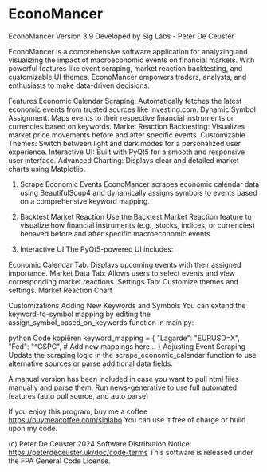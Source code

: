 # EconoMancer
 

EconoMancer
Version 3.9
Developed by Sig Labs - Peter De Ceuster

EconoMancer is a comprehensive software application for analyzing and visualizing the impact of macroeconomic events on financial markets. With powerful features like event scraping, market reaction backtesting, and customizable UI themes, EconoMancer empowers traders, analysts, and enthusiasts to make data-driven decisions.

Features
Economic Calendar Scraping: Automatically fetches the latest economic events from trusted sources like Investing.com.
Dynamic Symbol Assignment: Maps events to their respective financial instruments or currencies based on keywords.
Market Reaction Backtesting: Visualizes market price movements before and after specific events.
Customizable Themes: Switch between light and dark modes for a personalized user experience.
Interactive UI: Built with PyQt5 for a smooth and responsive user interface.
Advanced Charting: Displays clear and detailed market charts using Matplotlib. 




1. Scrape Economic Events
EconoMancer scrapes economic calendar data using BeautifulSoup4 and dynamically assigns symbols to events based on a comprehensive keyword mapping.

2. Backtest Market Reaction
Use the Backtest Market Reaction feature to visualize how financial instruments (e.g., stocks, indices, or currencies) behaved before and after specific macroeconomic events.

3. Interactive UI
The PyQt5-powered UI includes:

Economic Calendar Tab: Displays upcoming events with their assigned importance.
Market Data Tab: Allows users to select events and view corresponding market reactions.
Settings Tab: Customize themes and settings.
Market Reaction Chart

Customizations
Adding New Keywords and Symbols
You can extend the keyword-to-symbol mapping by editing the assign_symbol_based_on_keywords function in main.py:

python
Code kopiëren
keyword_mapping = {
    "Lagarde": "EURUSD=X",
    "Fed": "^GSPC",
    # Add new mappings here...
}
Adjusting Event Scraping
Update the scraping logic in the scrape_economic_calendar function to use alternative sources or parse additional data fields.

A manual version has been included in case you want to pull html files manually and parse them.
Run news-generative to use full automated features (auto pull source, and auto parse)
 



If you enjoy this program, buy me a coffee https://buymeacoffee.com/siglabo
You can use it free of charge or build upon my code. 
 
(c) Peter De Ceuster 2024
Software Distribution Notice: https://peterdeceuster.uk/doc/code-terms 
This software is released under the FPA General Code License.
 
 
